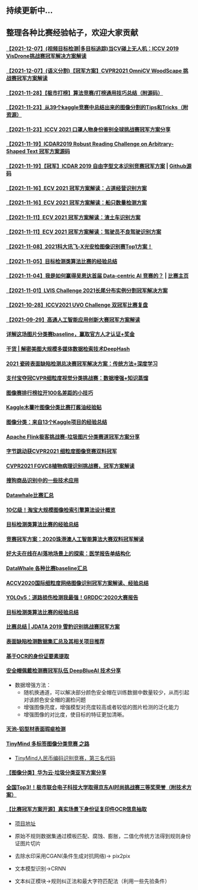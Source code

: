 ## 持续更新中...
## 整理各种比赛经验帖子，欢迎大家贡献
#### [【2021-12-07】(视频目标检测|多目标追踪)当CV碰上无人机：ICCV 2019 VisDrone挑战赛冠军解决方案解读](https://mp.weixin.qq.com/s?src=11&timestamp=1638858473&ver=3481&signature=jsd6*CIAyuPDJTA8hCs4XaIUhQdsChjaOmc3rWah8aNJa*JV5V6pl2-iXudFQa-35UBtliYmFfW37ULr-FWGrbDMeL43DjCTtrxLdCU3fkPWZuFt5OeckQ5RmwoMdjMv&new=1)
#### [【2021-12-07】(语义分割)【冠军方案】CVPR2021 OmniCV WoodScape 挑战赛冠军方案解读](https://mp.weixin.qq.com/s?src=11&timestamp=1638858473&ver=3481&signature=I3*kxEDWnsIib4oOObkoMEr5jIKGDWPm4a5CQCiR64y7pErI4QLKVHnDkMYilv2nJg5wFIJbUn0NLouwOgKv1PvpMMML*ojq28o-448z7j4atHQmHeAEksos4o1zDT55&new=1)
#### [【2021-11-28】【极市打榜】算法竞赛/打榜通用技巧总结（附源码）](https://mp.weixin.qq.com/s/Myvzu5oX1yB7H2nMBW-IpA)
#### [【2021-11-23】从39个kaggle竞赛中总结出来的图像分割的Tips和Tricks（附资源）](https://mp.weixin.qq.com/s/O93JIkUXIfvFwHNfy0ZHZA)
#### [【2021-11-23】ICCV 2021 口罩人物身份鉴别全球挑战赛冠军方案分享](https://mp.weixin.qq.com/s/cmP-jJLbCTw-sIUQnZxmKw)
#### [【2021-11-19】ICDAR2019 Robust Reading Challenge on Arbitrary-Shaped Text 冠军方案源码](https://github.com/zhang0jhon/AttentionOCR)
#### [【2021-11-19】【冠军】ICDAR 2019 自由字型文本识别竞赛冠军方案](https://bbs.cvmart.net/articles/884/vote_count) | [Github源码](https://github.com/Jyouhou/ICDAR2019-ArT-Recognition-Alchemy)
#### [【2021-11-16】ECV 2021 冠军方案解读：占道经营识别方案](https://mp.weixin.qq.com/s/e07eRbNAkoDVRs7Q-rV0TA)
#### [【2021-11-16】ECV 2021 冠军方案解读：船只数量检测方案](https://mp.weixin.qq.com/s/VgDcS-edk9Mqkv-qSfcRJA)
#### [【2021-11-11】ECV 2021 冠军方案解读：渣土车识别方案](https://mp.weixin.qq.com/s/0L5ozZuJKfmPJMfN_64tog)
#### [【2021-11-11】ECV 2021 冠军方案解读：驾驶员不良驾驶识别方案](https://mp.weixin.qq.com/s/pOlr6-W6W-wRDERxaNpWSQ)
#### [【2021-11-08】2021科大讯飞-X光安检图像识别赛Top1方案！](https://mp.weixin.qq.com/s/pIrqtxseLpUj1TZV4VohNw)
#### [【2021-11-05】目标检测类算法比赛的经验总结](https://mp.weixin.qq.com/s/xGyKwomvEZQD7Jg5cgie5w)
#### [【2021-11-04】我是如何赢得吴恩达首届 Data-centric AI 竞赛的？](https://mp.weixin.qq.com/s/VVCrRPZZWw7o6gR_SP8EUg) | [比赛主页](https://worksheets.codalab.org/worksheets/0x7a8721f11e61436e93ac8f76da83f0e6)
#### [【2021-11-01】LVIS Challenge 2021长尾分布实例分割冠军解决方案](https://zhuanlan.zhihu.com/p/427853229)
#### [【2021-10-28】ICCV2021 UVO Challenge 双冠军比赛复盘](https://zhuanlan.zhihu.com/p/422929082)
#### [【2021-09-29】高通人工智能应用创新大赛冠军方案解读](https://mp.weixin.qq.com/s/2efke2PymcqMstkw4httUA)

#### [详解这场图片分类赛baseline，赢取官方人才认证+奖金](https://mp.weixin.qq.com/s/mRyFVNN4gFVq_6lUJoDQEg)

#### [干货 | 解密美图大规模多媒体数据检索技术DeepHash ](https://www.sohu.com/a/240830376_651893)

#### [2021 瓷砖表面缺陷检测总决赛冠军解决方案：传统方法+深度学习](https://mp.weixin.qq.com/s/lplbNz2jY6XOOS6VTqsiuw)

#### [支付宝夺冠CVPR细粒度视觉分类挑战赛：数据增强+知识蒸馏](https://baijiahao.baidu.com/s?id=1669179024802175438&wfr=spider&for=pc)

#### [图像赛排行榜拉开100名差距的小技巧](https://mp.weixin.qq.com/s/BbFCAHtS-nZYe_--WP65tA)

#### [Kaggle木薯叶图像分类比赛打酱油经验贴](https://mp.weixin.qq.com/s/TGE9km9hyq1ty5IvzkKsQg)

#### [图像分类：来自13个Kaggle项目的经验总结](https://mp.weixin.qq.com/s/Q9Uai1LjNFsMPt16usWMvA)

#### [Apache Flink极客挑战赛-垃圾图片分类赛道冠军方案分享](https://mp.weixin.qq.com/s/7pcYnmJECpEM5M7TehEZFQ)

#### [字节跳动获CVPR2021 细粒度图像竞赛双料冠军](https://mp.weixin.qq.com/s/-9bp90AN3Q0T-MW5isB7Og)

#### [CVPR2021 FGVC8植物病理识别挑战赛，冠军方案解读](https://mp.weixin.qq.com/s/Vgg2kpAmXInAFbHYFedUKg)

#### [搜狗商品识别中的一些技术应用](https://zhuanlan.zhihu.com/p/84786889)

#### [Datawhale比赛汇总](https://github.com/datawhalechina/competition-baseline)

#### [10亿级！淘宝大规模图像检索引擎算法设计概览](https://mp.weixin.qq.com/s/xfV4Vm6AMY_vN4hCrTsRtg)

#### [目标检测类算法比赛的经验总结](https://mp.weixin.qq.com/s/CkTssvkRTq-h_JkZof5l7Q)

#### [竞赛冠军方案：2020珠港澳人工智能算法大赛双料冠军解读](https://mp.weixin.qq.com/s/XncGJTXHAgCb3_rVp770gQ)

#### [好大夫在线在AI落地场景上的探索：医学报告单结构化](https://mp.weixin.qq.com/s/J1TDlMNp8Cy2DpqMKO9RFw)

#### [DataWhale 各种比赛baseline汇总](https://github.com/datawhalechina/competition-baseline)

#### [ACCV2020国际细粒度网络图像识别冠军方案解读、经验总结](https://mp.weixin.qq.com/s/lPWd7Zvcmm5Sjqp17_dRTA)

#### [YOLOv5：道路损伤检测我最强！GRDDC'2020大赛报告](https://mp.weixin.qq.com/s?__biz=MzIwMTE1NjQxMQ==&mid=2247543417&idx=1&sn=95576c58eed97d7bf7a8225083cd706e&chksm=96f0582da187d13b6bca3cfa81ade1664416f2e29c1bdfe6e65cd8242206fd43c9c98b7adba2&mpshare=1&scene=24&srcid=1124Rh4rWdd2Z8HfwXnsEr69&sharer_sharetime=1606170329962&sharer_shareid=a17af6bfd03ee1e460e784ef215caa78&key=6efdf36920e8b6d597c80c1e9a6c046a0a1a0232d3db31d14d633bc65495d346d95c50961dc515f5c760914b70d94f5ff9abf2a36e7a87b54ba5656af49a36562164c002327ab27ff1be552213728d804b2984085bee64b3415d36b634953f8154b08f5e938c60f1ee5a5bf27c95248422b54641ba62c7a288c4797a83998bfd&ascene=14&uin=MTM3NzA5ODY0NQ%3D%3D&devicetype=Windows+10+x64&version=6300002f&lang=zh_CN&exportkey=AdkLSOWOKuz4ELbfBuOzsO4%3D&pass_ticket=wm%2FOtqY2IyxXmDuWgWvt16zpejxjCNtO04OlIqT2Ycz1VRCmqfiUNcllufjqM%2BI%2B&wx_header=0)

#### [目标检测类算法比赛的经验总结](https://mp.weixin.qq.com/s?__biz=MzI5MDUyMDIxNA==&mid=2247516295&idx=1&sn=5b1f957c6f0a9d09acf21990d52faafa&chksm=ec1c6d7edb6be468d7614e68b796fc2b8ed8ff093b121b775d1c8300b75bd362005964ee5a96&mpshare=1&scene=24&srcid=1109o5p83sjfUkhpwxmybBLC&sharer_sharetime=1604931412372&sharer_shareid=a17af6bfd03ee1e460e784ef215caa78&key=9c0394001c66240d12e51db4acccd8d85dc6049e73d2199b8737dd40b8c88ba8cccb496a7337353df60287eebfe49a22e7aff311e02b061a58950c5ea4d578f69450834ac359d508ffb0f4859140e86cc89adb03a76cb92a48203bdfa28cf1122765c43a1a25a2e2463cbb8aace37a5cdd9a4022e25e6058820a43ef496d82c2&ascene=14&uin=MTM3NzA5ODY0NQ%3D%3D&devicetype=Windows+10+x64&version=6300002f&lang=zh_CN&exportkey=ASVU0EdqVS%2FBCNHDb3KI2c0%3D&pass_ticket=hqZq27X4YwVuNyYy0KguqM6GK3MDJ73zPruLhYQtiYzdW33c5UvE13Ezp6m1DAc5&wx_header=0)

#### [比赛总结 | JDATA 2019 雪豹识别挑战赛冠军方案](https://mp.weixin.qq.com/s?__biz=MzI5MDUyMDIxNA==&mid=2247493670&idx=2&sn=5d3309c7e5f16f0e056f95e119c9fa88&chksm=ec1c05dfdb6b8cc963b19bf8bd3a76858a38f6682cd7cfd439d7ade800b73817970e0add8cd3&scene=0&xtrack=1&ascene=14&devicetype=android-27&version=2700133f&nettype=WIFI&abtest_cookie=AAACAA%3D%3D&lang=zh_CN&exportkey=AbWnVwEnJPccPV4tIFAMTY8%3D&pass_ticket=5mzTrHSDGRPTpcEMRlgjZ5bAfPxXS9UjyxzUQdbrwodKwnTYB%2BhMmGpFGnY1sCpG&wx_header=1)

#### [表面缺陷检测数据集汇总及其相关项目推荐](https://mp.weixin.qq.com/s?__biz=MzI5MDUyMDIxNA==&mid=2247509815&idx=2&sn=7103e4a50196e16db72f57d5b6794358&chksm=ec1c4acedb6bc3d88c6c8f6e04d746217e6b1d447c3aeb3f4624f94c2239f81a24ef9636e1a3&mpshare=1&scene=24&srcid=1006wlSWZYtlynhuLTbQHaym&sharer_sharetime=1601937120896&sharer_shareid=a17af6bfd03ee1e460e784ef215caa78&key=438b1ee319209c33ca76fe487fb9092a73ddcaf2d5e4e6a6f7d045a9b32f38bc7d7babbc05e8491999b895aa48cf1f1c1ee257dc234e09af259eb824c40afd7485e829c1ed9db362f10fcf52a944b362050b641feb83318ce7959c1e23d491ef0891c043837bc6733235bd2f15daa0994e878f7ff7c0d0ba8583ca99ec6a2675&ascene=14&uin=MTM3NzA5ODY0NQ%3D%3D&devicetype=Windows+10+x64&version=6300002f&lang=zh_CN&exportkey=AfHpKO2PQXl66wexWWcv%2Bq8%3D&pass_ticket=ma1FTwnQ%2FWlRVxBnBmSYXbaUwX190rCsQqtFBB%2BjbQB%2BMwd2E56QuNrI9VeTSVSl&wx_header=0)

#### [基于OCR的身份证要素提取](https://discussion.datafountain.cn/questions/2232)

#### [安全帽佩戴检测赛冠军队伍 DeepBlueAI 技术分享](https://mp.weixin.qq.com/s/sYIk0ztThjpvFxaGaKuv7A)

- 数据增强方法：
    - 随机换通道，可以解决部分颜色安全帽在训练数据中数量较少，从而引起对该颜色安全帽的漏检问题
    - 增强图像亮度，增强模型对亮度较高或者较低的图片检测的泛化能力
    - 增强图像的对比度，使目标的特征更加清晰。

#### [天池-铝型材表面瑕疵检测](https://tianchi.aliyun.com/competition/entrance/231682/forum)


#### [TinyMind 多标签图像分类竞赛 之路](http://www.mamicode.com/info-detail-2466907.html)

- [TinyMind人民币编码识别竞赛，第三名代码](https://github.com/RayDean/RMB_TechDing)

#### [【图像分类】华为云·垃圾分类亚军方案分享](https://blog.csdn.net/u011599639/article/details/102065805)

#### [全国Top3!！极市联合电子科技大学取得京东AI时尚挑战赛三等奖荣誉（附技术方案）](https://mp.weixin.qq.com/s?__biz=MzI5MDUyMDIxNA==&mid=2247486101&idx=1&sn=179c07af407a162c5a0a9b310db0c74d&chksm=ec1fe76cdb686e7ad24a4f6455b18a9eb08b92cc195ec942d5fbad5c71fd8d2db69e6236ee69&token=1880143976&lang=zh_CN&scene=21#wechat_redirect)

#### [【比赛冠军方案开源】真实场景下身份证复印件OCR信息抽取](https://mp.weixin.qq.com/s/55syneurJCy7YBL_Vw16Wg)

- [项目地址](https://github.com/Mingtzge/2019-CCF-BDCI-OCR-MCZJ-OCR-IdentificationIDElement)

- 原始不规则数据集通过模板匹配、腐蚀、膨胀，二值化传统方法得到规则身份证图片切片
- 去除水印采用CGAN(条件生成对抗网络)→ pix2pix
- 文本模型识别→CRNN
- 文本纠正模块→规则纠正法和最大字符匹配法（利用一些先验条件）

